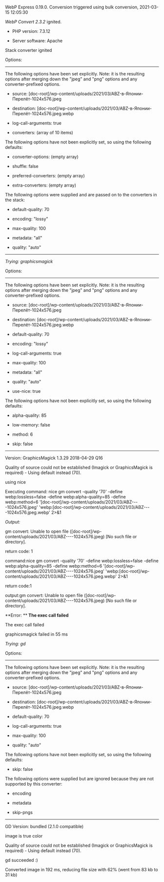 WebP Express 0.19.0. Conversion triggered using bulk conversion, 2021-03-15 12:05:30

*WebP Convert 2.3.2*  ignited.
- PHP version: 7.3.12
- Server software: Apache

Stack converter ignited

Options:
------------
The following options have been set explicitly. Note: it is the resulting options after merging down the "jpeg" and "png" options and any converter-prefixed options.
- source: [doc-root]/wp-content/uploads/2021/03/ABZ-в-Японии-Перелёт-1024x576.jpeg
- destination: [doc-root]/wp-content/uploads/2021/03/ABZ-в-Японии-Перелёт-1024x576.jpeg.webp
- log-call-arguments: true
- converters: (array of 10 items)

The following options have not been explicitly set, so using the following defaults:
- converter-options: (empty array)
- shuffle: false
- preferred-converters: (empty array)
- extra-converters: (empty array)

The following options were supplied and are passed on to the converters in the stack:
- default-quality: 70
- encoding: "lossy"
- max-quality: 100
- metadata: "all"
- quality: "auto"
------------


*Trying: graphicsmagick* 

Options:
------------
The following options have been set explicitly. Note: it is the resulting options after merging down the "jpeg" and "png" options and any converter-prefixed options.
- source: [doc-root]/wp-content/uploads/2021/03/ABZ-в-Японии-Перелёт-1024x576.jpeg
- destination: [doc-root]/wp-content/uploads/2021/03/ABZ-в-Японии-Перелёт-1024x576.jpeg.webp
- default-quality: 70
- encoding: "lossy"
- log-call-arguments: true
- max-quality: 100
- metadata: "all"
- quality: "auto"
- use-nice: true

The following options have not been explicitly set, so using the following defaults:
- alpha-quality: 85
- low-memory: false
- method: 6
- skip: false
------------

Version: GraphicsMagick 1.3.29 2018-04-29 Q16 
Quality of source could not be established (Imagick or GraphicsMagick is required) - Using default instead (70).
using nice
Executing command: nice gm convert -quality '70' -define webp:lossless=false -define webp:alpha-quality=85 -define webp:method=6 '[doc-root]/wp-content/uploads/2021/03/ABZ----1024x576.jpeg' 'webp:[doc-root]/wp-content/uploads/2021/03/ABZ----1024x576.jpeg.webp' 2>&1

*Output:* 
gm convert: Unable to open file ([doc-root]/wp-content/uploads/2021/03/ABZ----1024x576.jpeg) [No such file or directory].

return code: 1
command:nice gm convert -quality '70' -define webp:lossless=false -define webp:alpha-quality=85 -define webp:method=6 '[doc-root]/wp-content/uploads/2021/03/ABZ----1024x576.jpeg' 'webp:[doc-root]/wp-content/uploads/2021/03/ABZ----1024x576.jpeg.webp' 2>&1
return code:1
output:gm convert: Unable to open file ([doc-root]/wp-content/uploads/2021/03/ABZ----1024x576.jpeg) [No such file or directory].

**Error: ** **The exec call failed** 
The exec call failed
graphicsmagick failed in 55 ms

*Trying: gd* 

Options:
------------
The following options have been set explicitly. Note: it is the resulting options after merging down the "jpeg" and "png" options and any converter-prefixed options.
- source: [doc-root]/wp-content/uploads/2021/03/ABZ-в-Японии-Перелёт-1024x576.jpeg
- destination: [doc-root]/wp-content/uploads/2021/03/ABZ-в-Японии-Перелёт-1024x576.jpeg.webp
- default-quality: 70
- log-call-arguments: true
- max-quality: 100
- quality: "auto"

The following options have not been explicitly set, so using the following defaults:
- skip: false

The following options were supplied but are ignored because they are not supported by this converter:
- encoding
- metadata
- skip-pngs
------------

GD Version: bundled (2.1.0 compatible)
image is true color
Quality of source could not be established (Imagick or GraphicsMagick is required) - Using default instead (70).
gd succeeded :)

Converted image in 192 ms, reducing file size with 62% (went from 83 kb to 31 kb)
